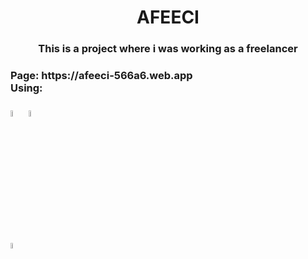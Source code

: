<h1 align="center">AFEECI</h1>
<h3 align="center">This is a project where i was working as a freelancer</h3>
<h3 align="start"> Page: https://afeeci-566a6.web.app <br> Using: <br><br> <img src="https://upload.wikimedia.org/wikipedia/commons/thumb/9/99/Unofficial_JavaScript_logo_2.svg/2048px-Unofficial_JavaScript_logo_2.svg.png" width=5%><img/>
<img src="https://upload.wikimedia.org/wikipedia/commons/thumb/6/61/HTML5_logo_and_wordmark.svg/768px-HTML5_logo_and_wordmark.svg.png" width=5%><img/></h3> 
<img src="https://upload.wikimedia.org/wikipedia/commons/thumb/d/d5/CSS3_logo_and_wordmark.svg/1200px-CSS3_logo_and_wordmark.svg.png" width=5%><img/></h3> 
